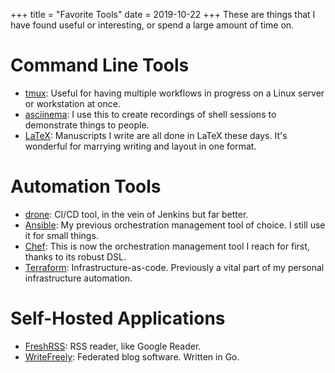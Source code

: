 +++
title = "Favorite Tools"
date = 2019-10-22
+++
These are things that I have found useful or interesting, or spend a large amount of time on.

# Command Line Tools

- [tmux](https://github.com/tmux/tmux/wiki): Useful for having multiple workflows in progress on a Linux server or workstation at once.
- [asciinema](https://asciinema.org/): I use this to create recordings of shell sessions to demonstrate things to people.
- [LaTeX](https://www.overleaf.com/learn): Manuscripts I write are all done in LaTeX these days. It's wonderful for marrying writing and layout in one format.

# Automation Tools

- [drone](https://drone.io): CI/CD tool, in the vein of Jenkins but far better.
- [Ansible](https://ansible.com): My previous orchestration management tool of choice. I still use it for small things.
- [Chef](https://chef.io): This is now the orchestration management tool I reach for first, thanks to its robust DSL.
- [Terraform](https://terraform.io): Infrastructure-as-code. Previously a vital part of my personal infrastructure automation.

# Self-Hosted Applications

- [FreshRSS](https://www.freshrss.org/): RSS reader, like Google Reader.
- [WriteFreely](https://writefreely.org/): Federated blog software. Written in Go.
